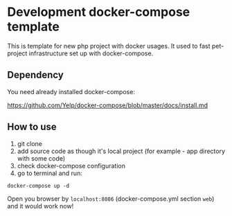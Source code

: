 # Development docker-compose template

This is template for new php project with docker usages. It used to fast pet-project infrastructure set up with docker-compose.

## Dependency 
You need already installed docker-compose:
  
https://github.com/Yelp/docker-compose/blob/master/docs/install.md

## How to use
1. git clone
2. add source code as though it's local project (for example - app directory with some code)
3. check docker-compose configuration
4. go to terminal and run:
```
docker-compose up -d
```

Open you browser by `localhost:8086` (docker-compose.yml section `web`) and it would work now!
